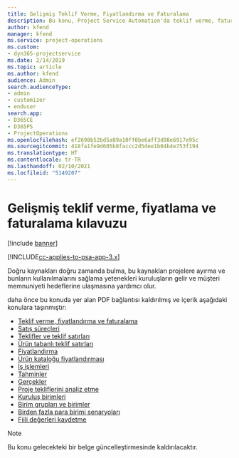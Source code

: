 ```yaml
---
title: Gelişmiş Teklif Verme, Fiyatlandırma ve Faturalama
description: Bu konu, Project Service Automation'da teklif verme, faturalama ve fiyatlandırma hakkında bilgiler sağlar.
author: kfend
manager: kfend
ms.service: project-operations
ms.custom:
- dyn365-projectservice
ms.date: 2/14/2019
ms.topic: article
ms.author: kfend
audience: Admin
search.audienceType:
- admin
- customizer
- enduser
search.app:
- D365CE
- D365PS
- ProjectOperations
ms.openlocfilehash: ef2698b52bd5a89a10ff0be6aff3d98e6917e95c
ms.sourcegitcommit: 418fa1fe9d605b8faccc2d5dee1b04b4e753f194
ms.translationtype: HT
ms.contentlocale: tr-TR
ms.lasthandoff: 02/10/2021
ms.locfileid: "5149207"
---
```

# <a name="advanced-quoting-pricing-and-billing-guide"></a>Gelişmiş teklif verme, fiyatlama ve faturalama kılavuzu

[!include [banner](../../includes/psa-now-project-operations.md)]

[!INCLUDE[cc-applies-to-psa-app-3.x](../../includes/cc-applies-to-psa-app-3x.md)]

Doğru kaynakları doğru zamanda bulma, bu kaynakları projelere ayırma ve bunların kullanılmalarını sağlama yetenekleri kuruluşların gelir ve müşteri memnuniyeti hedeflerine ulaşmasına yardımcı olur. 

daha önce bu konuda yer alan PDF bağlantısı kaldırılmış ve içerik aşağıdaki konulara taşınmıştır:

- [Teklif verme, fiyatlandırma ve faturalama](../quote-bill-price.md)
- [Satış süreçleri](../basic-sales-process.md)
- [Teklifler ve teklif satırları](../basic-quote-lines.md)
- [Ürün tabanlı teklif satırları](../product-based-quote-lines.md)
- [Fiyatlandırma](../basic-pricing.md)
- [Ürün kataloğu fiyatlandırması](../product-catalog-pricing.md)
- [İş işlemleri](../basic-business-transactions.md)
- [Tahminler](../estimates.md)
- [Gerçekler](../actuals.md)
- [Proje tekliflerini analiz etme](../basic-analyzing-quotes.md)
- [Kuruluş birimleri](../advanced-organizational.md)
- [Birim grupları ve birimler](../advanced-units.md)
- [Birden fazla para birimi senaryoları](../advanced-currency.md)
- [Fiili değerleri kaydetme](../advanced-actuals.md)

> [!NOTE]
> Bu konu gelecekteki bir belge güncelleştirmesinde kaldırılacaktır. 
